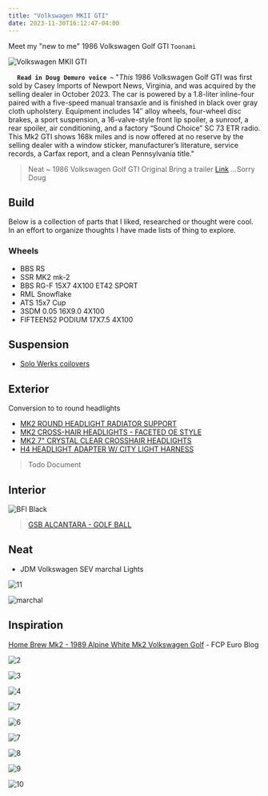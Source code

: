 ```yaml
---
title: "Volkswagen MKII GTI"
date: 2023-11-30T16:12:47-04:00
---
```


Meet my "new to me" 1986 Volkswagen Golf GTI `Toonami`

![Volkswagen MKII GTI](https://bringatrailer.com/wp-content/uploads/2023/10/1986_volkswagen_golf-gti_IMG_E1985.jpg?fit=1125%2C750)

**&emsp; `Read in Doug Demuro voice ~`** "_This_ 1986 Volkswagen Golf GTI was first sold by Casey Imports of Newport News, Virginia, and was acquired by the selling dealer in October 2023. The car is powered by a 1.8-liter inline-four paired with a five-speed manual transaxle and is finished in black over gray cloth upholstery. Equipment includes 14″ alloy wheels, four-wheel disc brakes, a sport suspension, a 16-valve-style front lip spoiler, a sunroof, a rear spoiler, air conditioning, and a factory “Sound Choice” SC 73 ETR radio. This Mk2 GTI shows 168k miles and is now offered at no reserve by the selling dealer with a window sticker, manufacturer’s literature, service records, a Carfax report, and a clean Pennsylvania title."

> Neat ~ 1986 Volkswagen Golf GTI Original Bring a trailer [Link](https://bringatrailer.com/listing/1986-volkswagen-golf-gti-5/) ...Sorry Doug

## Build

Below is a collection of parts that I liked, researched or thought were cool. In an effort to organize thoughts I have made lists of thing to explore.

### Wheels

- BBS RS
- SSR MK2 mk-2
- BBS RG-F 15X7 4X100 ET42 SPORT
- RML Snowflake
- ATS 15x7 Cup
- 3SDM 0.05 16X9.0 4X100
- FIFTEEN52 PODIUM 17X7.5 4X100

## Suspension

- [Solo Werks coilovers](https://blackforestindustries.com/collections/mk2-8v/products/solo-werks-mk2-mk3-vw-coilover-kit?variant=31696936337457)

## Exterior

Conversion to to round headlights

- [MK2 ROUND HEADLIGHT RADIATOR SUPPORT](https://blackforestindustries.com/collections/mk2-lighting/products/mk2-round-headlight-radiator-support?variant=9628342845484)
- [MK2 CROSS-HAIR HEADLIGHTS - FACETED OE STYLE](https://blackforestindustries.com/collections/mk2-lighting/products/mk2-cross-hair-headlights-faceted-oe-style-pair?variant=32394801610801)
- [MK2 7" CRYSTAL CLEAR CROSSHAIR HEADLIGHTS](https://blackforestindustries.com/products/mk2-7-crystal-clear-crosshair-headlights-pair?pr_prod_strat=copurchase&pr_rec_id=a2a2236ff&pr_rec_pid=973103661100&pr_ref_pid=973306724396&pr_seq=uniform)
- [H4 HEADLIGHT ADAPTER W/ CITY LIGHT HARNESS](https://blackforestindustries.com/collections/mk2-lighting/products/9006-9007-h4-headlight-adapter-w-city-light-harness?variant=9611178508332)

> Todo Document

## Interior

![BFI Black](https://blackforestindustries.com/cdn/shop/products/bfi-heavy-weigh-shift-knob-schwarz-golf-ball-black-alcantara-vw-audi-fitment-3_4000x@2x.progressive.jpg?v=1556048661)

> [GSB ALCANTARA - GOLF BALL](https://blackforestindustries.com/collections/mk2-8v/products/gsb-alcantara-golf-ball-vw-audi-manual?variant=14470249381932)

## Neat

- JDM Volkswagen SEV marchal Lights

![11](https://i.ebayimg.com/images/g/MQsAAOSwxbhkoqEV/s-l1600.jpg)

![marchal](https://i.etsystatic.com/39949162/r/il/01e388/4478699914/il_1588xN.4478699914_5ip5.jpg)

## Inspiration

[Home Brew Mk2 - 1989 Alpine White Mk2 Volkswagen Golf](https://blog.fcpeuro.com/home-brew-mk2-1989-alpine-white-mk2-volkswagen-golf) - FCP Euro Blog

![2](https://blog.fcpeuro.com/hs-fs/hubfs/Images/Blog/active/20200507_FEATURE_MK2-VW-GOLF/02_Alpine%20White%20Mk2%20VW%20Golf%20Profile%20ATS%20Cups.jpg?width=3840&name=02_Alpine%20White%20Mk2%20VW%20Golf%20Profile%20ATS%20Cups.jpg)

![3](https://i.pinimg.com/736x/99/5c/46/995c468182d81eadbfee669c6e0b90fa.jpg)

![4](https://s3.amazonaws.com/gt7sp-prod/livery/96/28/68/5260275833242682896_23.jpg)

![7](https://www.fastcar.co.uk/wp-content/uploads/sites/2/mk1bergcupfinal-full-res-21.jpg?w=900)

![6](https://i0.wp.com/engineswapdepot.com/wp-content/uploads/2017/11/Forge-Motorsport-VW-Golf-01.jpg?ssl=1)

![7](https://64.media.tumblr.com/bd7e4d06a0f2386bb5a4f610cf53dc3e/bcbddd6f8e52331d-f1/s1280x1920/bb7f7ad019c01d41d430103d6c6ccd33cead27fb.jpg)

![8](https://s3.amazonaws.com/gt7sp-prod/livery/69/57/03/4612271040850035769_23.jpg)

![9](https://i.ytimg.com/vi/epKHIKSnsIc/maxresdefault.jpg)

![10](https://blog.ecstuning.com/wp-content/uploads/2018/11/0004-2.jpg)
